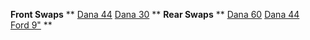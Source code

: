---
---

**Front Swaps**
**
[Dana 44](/convaxle/d44f.html)
[Dana 30](/convaxle/d30.html)
** 
**Rear Swaps**
**
[Dana 60](/convaxle/d60.html)
[Dana 44](/convaxle/d44.html)
[Ford 9"](/convaxle/ford9.html)
**